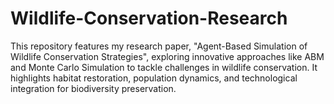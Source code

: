 # Wildlife-Conservation-Research
 This repository features my research paper, "Agent-Based Simulation of Wildlife Conservation Strategies", exploring innovative approaches like ABM and Monte Carlo Simulation to tackle challenges in wildlife conservation. It highlights habitat restoration, population dynamics, and technological integration for biodiversity preservation. 
